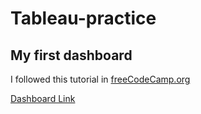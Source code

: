 # Tableau-practice

## My first dashboard

I followed this tutorial in [freeCodeCamp.org](https://www.youtube.com/watch?v=TPMlZxRRaBQ&t=588s)

[Dashboard Link](https://public.tableau.com/app/profile/kaushiknshamantha/viz/Practise1_16310785111230/Dashboard1?publish=yes)
 

